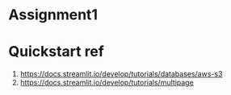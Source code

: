 # Assignment1

# Quickstart ref
1. https://docs.streamlit.io/develop/tutorials/databases/aws-s3
2. https://docs.streamlit.io/develop/tutorials/multipage

